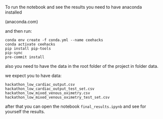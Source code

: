 To run the notebook and see the results you need to have anaconda installed

(anaconda.com)

and then run:

```
conda env create -f conda.yml --name ceehacks
conda activate ceehacks
pip install pip-tools
pip-sync
pre-commit install

```

also you need to have the data in the root folder of the project
in folder data.

we expect you to have data:
```
hackathon_low_cardiac_output.csv
hackathon_low_cardiac_output_test_set.csv
hackathon_low_mixed_venous_oximetry.csv
hackathon_low_mixed_venous_oximetry_test_set.csv
```

after that you can open the notebook `final_results.ipynb` 
and see for yourself the results.
